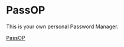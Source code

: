 # PassOP

This is your own personal Password Manager.


<a href="https://pass-op-eight.vercel.app" target="_blank" rel="noreferrer">PassOP</a> <br>
